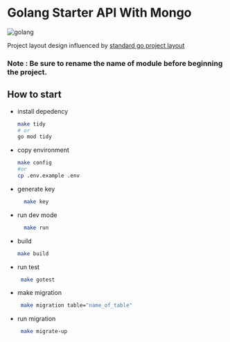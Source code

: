 # Golang Starter API With Mongo
![golang](https://repository-images.githubusercontent.com/346033147/dfa04d00-974e-11eb-8e48-94f80160841c)

Project layout design influenced by [standard go project layout](https://docs.gofiber.io/img/logo-dark.svg)
### Note : Be sure to rename the name of module before beginning the project.
## How to start


- install depedency
  ```bash
  make tidy
  # or
  go mod tidy
  ```
- copy environment
  ```bash
  make config
  #or
  cp .env.example .env
  ```


- generate key
  ```bash
    make key
  ```

- run dev mode
  ```bash
    make run
  ```
- build
  ```bash
  make build
  ```

- run test
  ```bash
   make gotest
  ```

- make migration
  ```bash
   make migration table="name_of_table"
  ```
  
- run migration
  ```bash
   make migrate-up
  ```
